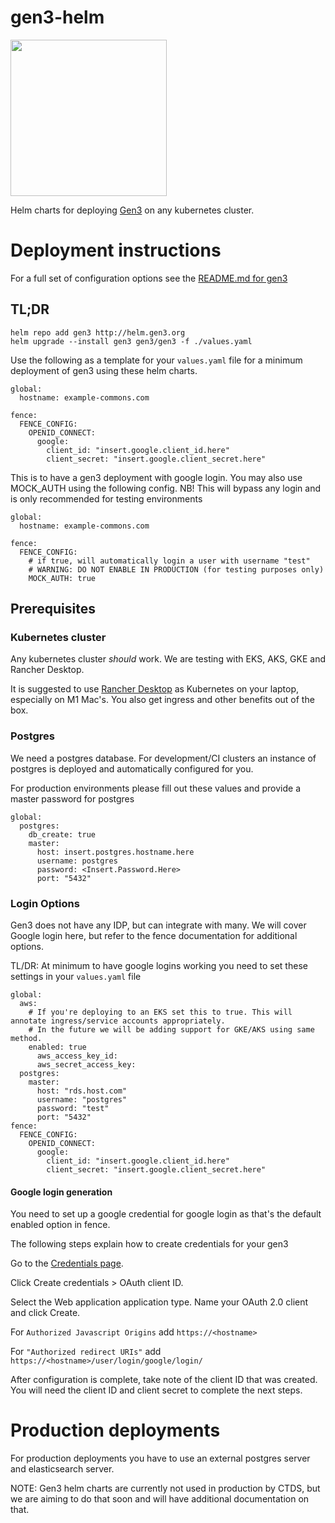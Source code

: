 
# gen3-helm
<img src="docs/images/gen3-blue-dark.png" width=250px>


Helm charts for deploying [Gen3](https://gen3.org) on any kubernetes cluster.

# Deployment instructions
For a full set of configuration options see the [README.md for gen3](./helm/gen3/README.md)

## TL;DR 
```
helm repo add gen3 http://helm.gen3.org
helm upgrade --install gen3 gen3/gen3 -f ./values.yaml 
```

Use the following as a template for your `values.yaml` file for a minimum deployment of gen3 using these helm charts.



```
global:
  hostname: example-commons.com

fence: 
  FENCE_CONFIG:
    OPENID_CONNECT:
      google:
        client_id: "insert.google.client_id.here"
        client_secret: "insert.google.client_secret.here"
```

This is to have a gen3 deployment with google login. You may also use MOCK_AUTH using the following config. NB! This will bypass any login and is only recommended for testing environments


```
global:
  hostname: example-commons.com

fence: 
  FENCE_CONFIG:
    # if true, will automatically login a user with username "test"
    # WARNING: DO NOT ENABLE IN PRODUCTION (for testing purposes only)
    MOCK_AUTH: true
```

## Prerequisites

### Kubernetes cluster
Any kubernetes cluster _should_ work. We are testing with EKS, AKS, GKE and Rancher Desktop. 

It is suggested to use [Rancher Desktop](https://rancherdesktop.io/) as Kubernetes on your laptop, especially on M1 Mac's. You also get ingress and other benefits out of the box. 

### Postgres 
We need a postgres database. For development/CI clusters an instance of postgres is deployed and automatically configured for you.

For production environments please fill out these values and provide a master password for postgres

```
global:
  postgres:
    db_create: true
    master:
      host: insert.postgres.hostname.here
      username: postgres
      password: <Insert.Password.Here>
      port: "5432"
```


### Login Options
Gen3 does not have any IDP, but can integrate with many. We will cover Google login here, but refer to the fence documentation for additional options. 

TL/DR: At minimum to have google logins working you need to set these settings in your `values.yaml` file

```
global:
  aws:
    # If you're deploying to an EKS set this to true. This will annotate ingress/service accounts appropriately. 
    # In the future we will be adding support for GKE/AKS using same method.
    enabled: true
      aws_access_key_id: 
      aws_secret_access_key:
  postgres:
    master:
      host: "rds.host.com"
      username: "postgres"
      password: "test"
      port: "5432"
fence: 
  FENCE_CONFIG:
    OPENID_CONNECT:
      google:
        client_id: "insert.google.client_id.here"
        client_secret: "insert.google.client_secret.here"
```


#### Google login generation

You need to set up a google credential for google login as that's the default enabled option in fence. 


The following steps explain how to create credentials for your gen3

Go to the [Credentials page](https://console.developers.google.com/apis/credentials).

Click Create credentials > OAuth client ID.

Select the Web application application type.
Name your OAuth 2.0 client and click Create.

For `Authorized Javascript Origins` add `https://<hostname>`

For `"Authorized redirect URIs"` add  `https://<hostname>/user/login/google/login/` 

After configuration is complete, take note of the client ID that was created. You will need the client ID and client secret to complete the next steps. 

# Production deployments
For production deployments you have to use an external postgres server and elasticsearch server.

NOTE: Gen3 helm charts are currently not used in production by CTDS, but we are aiming to do that soon and will have additional documentation on that.